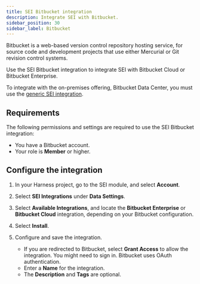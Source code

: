 ```yaml
---
title: SEI Bitbucket integration
description: Integrate SEI with Bitbucket.
sidebar_position: 30
sidebar_label: Bitbucket
---
```


Bitbucket is a web-based version control repository hosting service, for source code and development projects that use either Mercurial or Git revision control systems.

Use the SEI Bitbucket integration to integrate SEI with Bitbucket Cloud or Bitbucket Enterprise.

To integrate with the on-premises offering, Bitbucket Data Center, you must use the [generic SEI integration](./sei-connector-generic.md).

## Requirements

The following permissions and settings are required to use the SEI Bitbucket integration:

* You have a Bitbucket account.
* Your role is **Member** or higher.

## Configure the integration

1. In your Harness project, go to the SEI module, and select **Account**.
2. Select **SEI Integrations** under **Data Settings**.
3. Select **Available Integrations**, and locate the **Bitbucket Enterprise** or **Bitbucket Cloud** integration, depending on your Bitbucket configuration.
4. Select **Install**.
5. Configure and save the integration.

   * If you are redirected to Bitbucket, select **Grant Access** to allow the integration. You might need to sign in. Bitbucket uses OAuth authentication.
   * Enter a **Name** for the integration.
   * The **Description** and **Tags** are optional.
